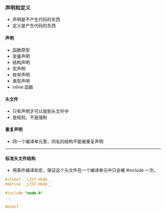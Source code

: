 ### 声明和定义

- 声明是不产生代码的东西
- 定义是产生代码的东西

#### 声明

- 函数原型
- 变量声明
- 结构声明
- 宏声明
- 枚举声明
- 类型声明
- inline 函数

#### 头文件

- 只有声明才可以放到头文件中
- 是规则，不是强制

#### 重复声明

- 同一个编译单元里，同名的结构不能被重复声明

---

#### 标准头文件结构

- 用条件编译和宏，保证这个头文件在一个编译单元中只会被 #include 一次。

```c
#ifndef __LIST_HEAD__
#define __LIST_HEAD__

#include "node.h"
...

#endif
```



